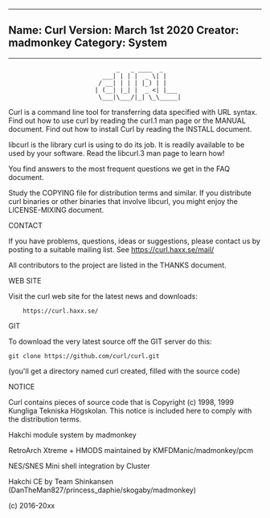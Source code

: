 -----------------------
Name: Curl
Version: March 1st 2020
Creator: madmonkey
Category: System
-----------------------
-----------------------
                                  _   _ ____  _
                              ___| | | |  _ \| |
                             / __| | | | |_) | |
                            | (__| |_| |  _ <| |___
                             \___|\___/|_| \_\_____|


  Curl is a command line tool for transferring data specified with URL
  syntax. Find out how to use curl by reading the curl.1 man page or the
  MANUAL document. Find out how to install Curl by reading the INSTALL
  document.

  libcurl is the library curl is using to do its job. It is readily
  available to be used by your software. Read the libcurl.3 man page to
  learn how!

  You find answers to the most frequent questions we get in the FAQ document.

  Study the COPYING file for distribution terms and similar. If you distribute
  curl binaries or other binaries that involve libcurl, you might enjoy the
  LICENSE-MIXING document.

CONTACT

  If you have problems, questions, ideas or suggestions, please contact us
  by posting to a suitable mailing list. See https://curl.haxx.se/mail/

  All contributors to the project are listed in the THANKS document.

WEB SITE

  Visit the curl web site for the latest news and downloads:

        https://curl.haxx.se/

GIT

  To download the very latest source off the GIT server do this:

    git clone https://github.com/curl/curl.git

  (you'll get a directory named curl created, filled with the source code)

NOTICE

  Curl contains pieces of source code that is Copyright (c) 1998, 1999
  Kungliga Tekniska Högskolan. This notice is included here to comply with the
  distribution terms.

Hakchi module system by madmonkey

RetroArch Xtreme + HMODS maintained by KMFDManic/madmonkey/pcm

NES/SNES Mini shell integration by Cluster

Hakchi CE by Team Shinkansen (DanTheMan827/princess_daphie/skogaby/madmonkey)

(c) 2016-20xx
